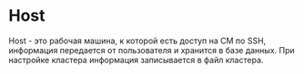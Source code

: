 # Host
Host - это рабочая машина, к которой есть доступ на CM по SSH, информация передается от пользователя и хранится в базе данных. При настройке кластера информация 
записывается в файл кластера. 